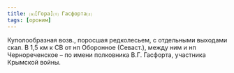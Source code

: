 ```yaml
---
title: ⒜[Гора]⒯ Гасфорта⒵
tags: [ороним]
---
```


Куполообразная возв., поросшая редколесьем, с отдельными выходами скал. В 1,5 км
к СВ от нп Оборонное (Севаст.), между ним и нп Чернореченское – по имени
полковника В.Г. Гасфорта, участника Крымской войны.
